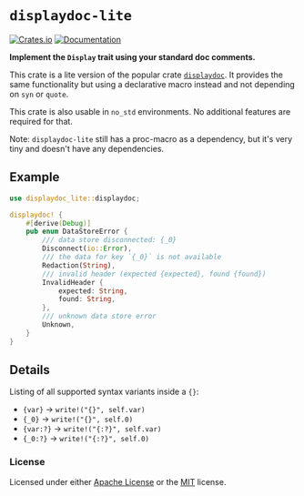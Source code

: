 `displaydoc-lite`
=================
[![Crates.io](https://img.shields.io/crates/v/displaydoc-lite.svg)](https://crates.io/crates/displaydoc-lite)
[![Documentation](https://img.shields.io/badge/documentation-docs.rs-blue.svg)](https://docs.rs/displaydoc-lite)

**Implement the `Display` trait using your standard doc comments.**

This crate is a lite version of the popular crate [`displaydoc`][ddoc].
It provides the same functionality but using a declarative macro instead
and not depending on `syn` or `quote`.

This crate is also usable in `no_std` environments. No additional features are required for that.

Note: `displaydoc-lite` still has a proc-macro as a dependency,
but it's very tiny and doesn't have any dependencies.

## Example

```rust
use displaydoc_lite::displaydoc;

displaydoc! {
    #[derive(Debug)]
    pub enum DataStoreError {
        /// data store disconnected: {_0}
        Disconnect(io::Error),
        /// the data for key `{_0}` is not available
        Redaction(String),
        /// invalid header (expected {expected}, found {found})
        InvalidHeader {
            expected: String,
            found: String,
        },
        /// unknown data store error
        Unknown,
    }
}
```

## Details

Listing of all supported syntax variants inside a `{}`:
- `{var}`   -> `write!("{}", self.var)`
- `{_0}`    -> `write!("{}", self.0)`
- `{var:?}` -> `write!("{:?}", self.var)`
- `{_0:?}`  -> `write!("{:?}", self.0)`


### License

Licensed under either [Apache License][apache] or the [MIT][mit] license.


[apache]: https://github.com/Stupremee/displaydoc-lite/tree/main/LICENSE-APACHE
[mit]: https://github.com/Stupremee/displaydoc-lite/tree/main/LICENSE-MIT
[ddoc]: https://crates.io/crates/displaydoc
